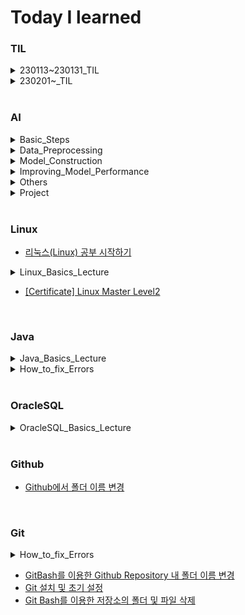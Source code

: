 # Today I learned

### TIL
<details>
<summary>230113~230131_TIL</summary>

- [230113_TIL](https://hj0216.tistory.com/2)  
- [230114_TIL](https://hj0216.tistory.com/4)
- [230115_TIL](https://hj0216.tistory.com/8)
- [230116_TIL](https://hj0216.tistory.com/14)
- [230117_TIL](https://hj0216.tistory.com/19)
- [230118_TIL](https://hj0216.tistory.com/22)
- [230119_TIL](https://hj0216.tistory.com/25)
- [230120_TIL](https://hj0216.tistory.com/27)
- [230121_TIL](https://hj0216.tistory.com/35)
- [230122_TIL](https://hj0216.tistory.com/37)
- [230123_TIL](https://hj0216.tistory.com/46)
- [230124_TIL](https://hj0216.tistory.com/55)
- [230125_TIL](https://hj0216.tistory.com/64)
- [230126_TIL](https://hj0216.tistory.com/66)
- [230127_TIL](https://hj0216.tistory.com/71)
- [230128_TIL](https://hj0216.tistory.com/73)
- [230129_TIL](https://hj0216.tistory.com/75)
- [230130_TIL](https://hj0216.tistory.com/78)
- [230131_TIL](https://hj0216.tistory.com/79)
</details>

<details>
<summary>230201~_TIL</summary>

- [230201_TIL](https://hj0216.tistory.com/82)
- [230202_TIL](https://hj0216.tistory.com/83)
- [230203_TIL](https://hj0216.tistory.com/84)
- [230204_TIL](https://hj0216.tistory.com/89)
- [230205_TIL](https://hj0216.tistory.com/99)
- [230206_TIL](https://hj0216.tistory.com/102)
- [230207_TIL](https://hj0216.tistory.com/103)
- [230208_TIL](https://hj0216.tistory.com/104)
- [230209_TIL](https://hj0216.tistory.com/105)
- [230210_TIL](https://hj0216.tistory.com/106)
- [230211_TIL](https://hj0216.tistory.com/107)
- [230212_TIL](https://hj0216.tistory.com/112)
</details>


<br/>


### AI
<details>
<summary>Basic_Steps</summary>

- [Practice for AI Learning Model Construction](https://hj0216.tistory.com/3)
- [Scalar, Vector, Matirx, Tensor](https://hj0216.tistory.com/30)
- [Pandas pkg and Numpy pkg](https://hj0216.tistory.com/47)
</details>

<details>
<summary>Data_Preprocessing</summary>

- [Split training data and test data](https://hj0216.tistory.com/31)
- [Pandas Package and Missing Value Handling](https://hj0216.tistory.com/36)
- [Classification and One-Hot Encoding](https://hj0216.tistory.com/45)
- [ImageDataGenerator](https://hj0216.tistory.com/100)
</details>


<details>
<summary>Model_Construction</summary>

- [Types of Artificial Neural Networks](https://hj0216.tistory.com/9)
- [ANN Model Construction](https://hj0216.tistory.com/5)
- [MultiLayer Perceptron](https://hj0216.tistory.com/29)
- [Classification Model Construction](https://hj0216.tistory.com/48)
- [CNN Model Construction](https://hj0216.tistory.com/56)
- [CNN Model Construction2](https://hj0216.tistory.com/67)
- [RNN Model Construction](https://hj0216.tistory.com/72)
- [LSTM, Bidirectional, Conv1D](https://hj0216.tistory.com/77)
- [Ensemble Model](https://hj0216.tistory.com/80)
</details>


<details>
<summary>Improving_Model_Performance</summary>

- [Model Performance Indicator](https://hj0216.tistory.com/33)
- [Hyper-parameter Tuning](https://hj0216.tistory.com/28)
- [Activation Function](https://hj0216.tistory.com/42)
- [Data Preprocessing: StandardScaler, MinMaxScaler](https://hj0216.tistory.com/54)
- [Validation Data](https://hj0216.tistory.com/43)
- [Handling Overfitting: EarlyStopping](https://hj0216.tistory.com/44)
</details>

<details>
<summary>Others</summary>

- [Environment Settings for GPU usage](https://hj0216.tistory.com/34)
- [Matplotlib: Scatter and plot](https://hj0216.tistory.com/32)
- [Save model and weights](https://hj0216.tistory.com/57)
- [[Warning] Allocation of ... exceeds 10% of free system memory](https://hj0216.tistory.com/76)
</details>

<details>
<summary>Project</summary>

- [[Project] Stock price prediction using Ensemble model](https://hj0216.tistory.com/74)
</details>


<br/>


### Linux
- [리눅스(Linux) 공부 시작하기](https://hj0216.tistory.com/6)
<details>
<summary>Linux_Basics_Lecture</summary>

- [리눅스 기초 30강 시리즈 - 01강 CentOS7 설치](https://hj0216.tistory.com/7)
- [리눅스 기초 30강 시리즈 - 02강 리눅스 원격 접속](https://hj0216.tistory.com/17)
- [리눅스 기초 30강 시리즈 - 03강 Putty 환경 설정](https://hj0216.tistory.com/20)
- [리눅스 기초 30강 시리즈 - 04강 기본 명령어](https://hj0216.tistory.com/21)
- [리눅스 기초 30강 시리즈 - 05강 명령 프롬프트](https://hj0216.tistory.com/26)
- [리눅스 기초 30강 시리즈 - 06강 디렉토리 이해 - HOME](https://hj0216.tistory.com/49)
- [리눅스 기초 30강 시리즈 - 07강 디렉토리 내용 보기](https://hj0216.tistory.com/50)
- [리눅스 기초 30강 시리즈 - 08강 도움말 보기](https://hj0216.tistory.com/51)
- [리눅스 기초 30강 시리즈 - 09강 디렉토리 생성(mkdir) 삭제(rmdir)](https://hj0216.tistory.com/52)
- [리눅스 기초 30강 시리즈 - 10강 파일 내용 보기(cat/nl/more/less)](https://hj0216.tistory.com/53)
- [리눅스 기초 30강 시리즈 - 11강 디렉토리 구조](https://hj0216.tistory.com/59)
- [리눅스 기초 30강 시리즈 - 12강 경로 이동(cd) 절대경로/상대경로](https://hj0216.tistory.com/60)
- [리눅스 기초 30강 시리즈 - 13강 파일 복사(cp) 삭제(rm)](https://hj0216.tistory.com/61)
- [리눅스 기초 30강 시리즈 - 14강 이동(mv) 이름 바꾸기(rename)](https://hj0216.tistory.com/62)
- [리눅스 기초 30강 시리즈 - 15강 자주하는 실수 3가지](https://hj0216.tistory.com/63)
- [리눅스 기초 30강 시리즈 - 16강 패키지 관리(rpm/yum)](https://hj0216.tistory.com/68)
- [리눅스 기초 30강 시리즈 - 17강 vim 편집기](https://hj0216.tistory.com/69)
- [리눅스 기초 30강 시리즈 - 18강 C언어코딩(gcc)](https://hj0216.tistory.com/70)
- [리눅스 기초 30강 시리즈 - 19강 ftp client 사용법](https://hj0216.tistory.com/86)
- [리눅스 기초 30강 시리즈 - 20강 압축(gzip/xz/tar)](https://hj0216.tistory.com/87)
- [리눅스 기초 30강 시리즈 - 21강 권한의 이해](https://hj0216.tistory.com/88)
- [리눅스 기초 30강 시리즈 - 22강 파일 분류](https://hj0216.tistory.com/91)
- [리눅스 기초 30강 시리즈 - 23강 하드 링크 심볼릭 링크](https://hj0216.tistory.com/92)
- [리눅스 기초 30강 시리즈 - 24강 명령어 별칭(alias)](https://hj0216.tistory.com/93)
- [리눅스 기초 30강 시리즈 - 25강 명령어 역사(history)](https://hj0216.tistory.com/94)
- [리눅스 기초 30강 시리즈 - 26강 bash - 1](https://hj0216.tistory.com/95)
- [리눅스 기초 30강 시리즈 - 27강 bash - 2](https://hj0216.tistory.com/96)
- [리눅스 기초 30강 시리즈 - 28강 bash - 3](https://hj0216.tistory.com/97)
- [리눅스 기초 30강 시리즈 - 29강 출력 내용 저장](https://hj0216.tistory.com/98)
- [리눅스 기초 30강 시리즈 - 30강 설치 후 할 일](https://hj0216.tistory.com/101)
</details>

- [[Certificate] Linux Master Level2](https://hj0216.tistory.com/81)



<br/>


### Java
<details>
<summary>Java_Basics_Lecture</summary>

- [[자바의 정석_기초편] Chapter02. 변수(Variable)](https://hj0216.tistory.com/85)
- [[자바의 정석_기초편] Chapter03. 연산자(Operator)](https://hj0216.tistory.com/90)
</details>

<details>
<summary>How_to_fix_Errors</summary>

- [[해결 방법] Cannot store to char array because ... is null](https://hj0216.tistory.com/108)
- [[해결 방법] The local variable a may not have been initialized](https://hj0216.tistory.com/109)
- [[해결 방법] Variable cannot be resolved to a variable](https://hj0216.tistory.com/111)
- [[해결 방법] Resource leak: '...' is never closed](https://hj0216.tistory.com/114)
</details>



<br/>


### OracleSQL
<details>
<summary>OracleSQL_Basics_Lecture</summary>

- [Oracle SQL 강의 - 01강 학습 안내(SQL, DB, DBMS의 의미와 필요성)](https://hj0216.tistory.com/18)
- [Oracle SQL 강의 - 02강 오라클 DBMS 18c XE 설치하기](https://hj0216.tistory.com/58)
- [Oracle SQL 강의 - 03강 SQL Developer 설치하기](https://hj0216.tistory.com/65)
- [Oracle SQL 강의 - 04강 오라클 PDB 서버에 접속하기](https://hj0216.tistory.com/110)
- [Oracle SQL 강의 - 05강 수업용 사용자와 데이터베이스 생성하기](https://hj0216.tistory.com/113)
</details>

<br/>


### Github
- [Github에서 폴더 이름 변경](https://hj0216.tistory.com/10)



<br/>


### Git
<details>
<summary>How_to_fix_Errors</summary>

- [[해결 방법] fatal: not a git repository (or any of the parent directories): .git](https://hj0216.tistory.com/12)
- [[해결 방법] Permission denied](https://hj0216.tistory.com/13)
- [[해결 방법] Another git process seems to be running in this repository](https://hj0216.tistory.com/15)
- [[해결 방법] this operation must be run in a work tree](https://hj0216.tistory.com/16)
- [[해결 방법] fetal: bad source](https://hj0216.tistory.com/23)
- [[해결 방법] fatal: The current branch main has no upstream branch](https://hj0216.tistory.com/24)
- [[해결 방법] error: failed to push some refs to 'https://github.com/'](https://hj0216.tistory.com/38)
- [[해결 방법] fatal: refusing to merge unrelated histories](https://hj0216.tistory.com/40)
</details>

- [GitBash를 이용한 Github Repository 내 폴더 이름 변경](https://hj0216.tistory.com/11)
- [Git 설치 및 초기 설정](https://hj0216.tistory.com/39)
- [Git Bash를 이용한 저장소의 폴더 및 파일 삭제](https://hj0216.tistory.com/41)

